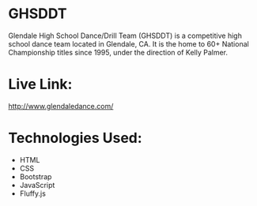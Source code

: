 # GHSDDT

Glendale High School Dance/Drill Team (GHSDDT) is a competitive high school dance team located in Glendale, CA. It is the home to 60+ National Championship titles since 1995, under the direction of Kelly Palmer. 

# Live Link: 
http://www.glendaledance.com/

# Technologies Used: 
* HTML 
* CSS 
* Bootstrap
* JavaScript 
* Fluffy.js
